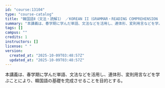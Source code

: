 ```yaml
---
id: "course:13104"
type: "course-catalog"
title: "韓国語Ⅱ（文法・読解1） ／KOREAN II（GRAMMAR・READING COMPREHENSION 1)"
summary: "本講義は、春学期に学んだ単語、文法などを活用し、連体形、変則用言などを学ぶことにより、韓国語の基礎を完成させることを目的とする。"
tags: []
campus: ""
credits: 1
instructors: []
license: " "
version:
  created_at: "2025-10-09T03:48:57Z"
  updated_at: "2025-10-09T03:48:57Z"
---
```


本講義は、春学期に学んだ単語、文法などを活用し、連体形、変則用言などを学ぶことにより、韓国語の基礎を完成させることを目的とする。
